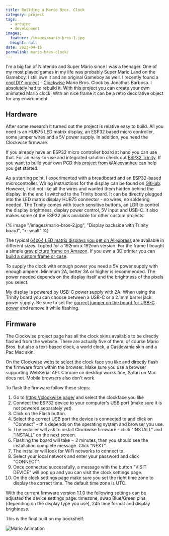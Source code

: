 ```yaml
---
title: Building a Mario Bros. Clock
category: project
tags:
  - arduino
  - development
images:
  feature: /images/mario-bros-1.jpg
  height: null
date: 2023-04-15
permalink: mario-bros-clock/
---
```

I'm a big fan of Nintendo and Super Mario since I was a teenager. One of my most played games in my life was probably Super Mario Land on the Gameboy. I still own it and an original Gameboy as well. I recently found a [cool DIY project](https://www.hackster.io/jnthas/mario-bros-clock-4a0436) - [Clockwise](https://clockwise.page/) Mario Bros. Clock by Jonathas Barbosa. I absolutely had to rebuild it. With this project you can create your own animated Mario clock. With an nice frame it can be a retro decorative object for any environment.

## Hardware

After some research it turned out the project is relative easy to build. All you need is an HUB75 LED matrix display, an ESP32 based micro controller, some jumper wires and a 5V power supply. In addition, you need the Clockwise firmware.

If you already have an ESP32 micro controller board at hand you can use that. For an easy-to-use and integrated solution check out [ESP32 Trinity](https://github.com/witnessmenow/ESP32-Trinity). If you want to build your own PCD [this project from @Alexvanheu](https://github.com/Alexvanheu/Mario-Clock-PCB-ESP32) can help you get started.

As a starting point, I experimented with a breadboard and an ESP32-based microcontroller. Wiring instructions for the display can be found on [GitHub](https://github.com/jnthas/clockwise#driving-the-led-matrix). However, I did not like all the wires and wanted them hidden behind the display. In the end I switched to the Trinity board. It can be directly plugged into the LED matrix display HUB75 connector - no wires, no soldering needed. The Trinity comes with touch sensitive buttons, an LDR to control the display brightness, display power control, 5V input and USB-C. It also makes some of the ESP32 pins available for other custom projects.

{% image "/images/mario-bros-2.jpg", "Display backside with Trinity board", "x-small" %}

The typical [64x64 LED matrix displays you get on Aliexpress](https://www.aliexpress.com/item/1005001958513042.html) are available in different sizes. I opted for a 192mm x 192mm version. For the frame I bought a simple [gray picture frame on Amazon](https://www.amazon.de/dp/B09W47J295?). If you own a 3D printer you can [build a custom frame or case](https://www.thingiverse.com/search?q=64x64+LED+matrix+case&page=1&type=things&sort=relevant).

To supply the clock with enough power you need a 5V power supply with enough ampere. Minimum 2A, better 3A or higher is recommended. The power needed depends on the display itself and the brightness of the pixels you select.

My display is powered by USB-C power supply with 2A. When using the Trinity board you can choose between a USB-C or a 2.1mm barrel jack power supply. Be sure to set the [correct jumper on the board for USB-C power](https://github.com/witnessmenow/ESP32-Trinity/blob/master/setup.md#powering-the-matrix-panel-using-usb-c) and remove it while flashing.

## Firmware

The Clockwise project page has all the clock skins available to be directly flashed from the website. There are actually five of them: of course Mario Bros. but also a text-based clock, a world clock, a Castlevania skin and a Pac Mac skin.

On the Clockwise website select the clock face you like and directly flash the firmware from within the browser. Make sure you use a browser supporting WebSerial API. Chrome on desktop works fine, Safari on Mac does not. Mobile browsers also don't work.

To flash the firmware follow these steps:

1. Go to <https://clockwise.page/> and select the clockface you like
2. Connect the ESP32 device to your computer's USB port (make sure it is not powered separately yet).
3. Click on the Flash button.
4. Select the correct USB port the device is connected to and click on "Connect" - this depends on the operating system and browser you use.
5. The installer will ask to install Clockwise firmware - click "INSTALL" and "INSTALL" on the next screen.
6. Flashing the board will take ~ 2 minutes, then you should see the installation complete message. Click "NEXT".
7. The installer will look for WiFi networks to connect to.
8. Select your local network and enter your password and click "CONNECT".
9. Once connected successfully, a message with the button "VISIT DEVICE" will pop up and you can visit the clock settings page.
10. On the clock settings page make sure you set the right time zone to display the correct time. The default time zone is UTC.

With the current firmware version 1.1.0 the following settings can be adjusted the device settings page: timezone, swap Blue/Green pins (depending on the display type you use), 24h time format and display brightness.

This is the final built on my bookshelf:

![Mario Animation](/assets/images/mario-bros-3.gif)